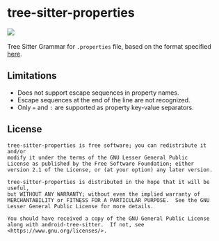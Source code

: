 # tree-sitter-properties

<a href="https://github.com/AndroidIDEOfficial/AndroidIDE"><img src="https://androidide.com/github/img/androidide.php?part&for-the-badge"/></a><br><br>
Tree Sitter Grammar for `.properties` file, based on the format
specified [here](https://en.wikipedia.org/wiki/.properties).

## Limitations

- Does not support escape sequences in property names.
- Escape sequences at the end of the line are not recognized.
- Only `=` and `:` are supported as property key-value separators.

## License

```
tree-sitter-properties is free software; you can redistribute it and/or
modify it under the terms of the GNU Lesser General Public
License as published by the Free Software Foundation; either
version 2.1 of the License, or (at your option) any later version.

tree-sitter-properties is distributed in the hope that it will be useful,
but WITHOUT ANY WARRANTY; without even the implied warranty of
MERCHANTABILITY or FITNESS FOR A PARTICULAR PURPOSE.  See the GNU
Lesser General Public License for more details.

You should have received a copy of the GNU General Public License
along with android-tree-sitter.  If not, see <https://www.gnu.org/licenses/>.
```
